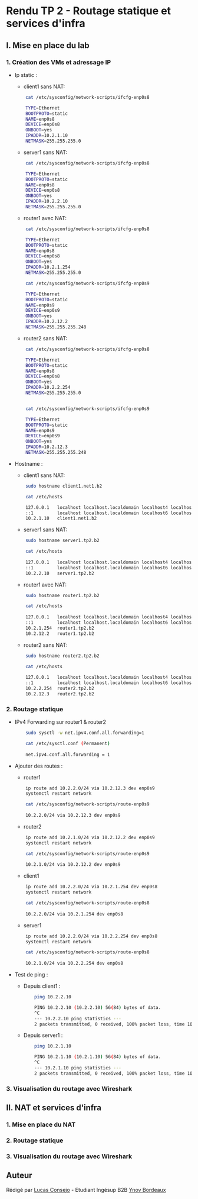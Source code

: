 # Rendu TP 2 - Routage statique et services d'infra

## I. Mise en place du lab

### 1. Création des VMs et adressage IP
* Ip static :
    * client1 sans NAT:
    ```bash
        cat /etc/sysconfig/network-scripts/ifcfg-enp0s8

        TYPE=Ethernet
        BOOTPROTO=static
        NAME=enp0s8
        DEVICE=enp0s8
        ONBOOT=yes
        IPADDR=10.2.1.10
        NETMASK=255.255.255.0
    ```

    * server1 sans NAT:
    ```bash
        cat /etc/sysconfig/network-scripts/ifcfg-enp0s8

        TYPE=Ethernet
        BOOTPROTO=static
        NAME=enp0s8
        DEVICE=enp0s8
        ONBOOT=yes
        IPADDR=10.2.2.10
        NETMASK=255.255.255.0
    ```

    * router1 avec NAT:
    ```bash
        cat /etc/sysconfig/network-scripts/ifcfg-enp0s8

        TYPE=Ethernet
        BOOTPROTO=static
        NAME=enp0s8
        DEVICE=enp0s8
        ONBOOT=yes
        IPADDR=10.2.1.254
        NETMASK=255.255.255.0

        cat /etc/sysconfig/network-scripts/ifcfg-enp0s9

        TYPE=Ethernet
        BOOTPROTO=static
        NAME=enp0s9
        DEVICE=enp0s9
        ONBOOT=yes
        IPADDR=10.2.12.2
        NETMASK=255.255.255.248
    ```

    * router2 sans NAT:
    ```bash
        cat /etc/sysconfig/network-scripts/ifcfg-enp0s8

        TYPE=Ethernet
        BOOTPROTO=static
        NAME=enp0s8
        DEVICE=enp0s8
        ONBOOT=yes
        IPADDR=10.2.2.254
        NETMASK=255.255.255.0


        cat /etc/sysconfig/network-scripts/ifcfg-enp0s9

        TYPE=Ethernet
        BOOTPROTO=static
        NAME=enp0s9
        DEVICE=enp0s9
        ONBOOT=yes
        IPADDR=10.2.12.3
        NETMASK=255.255.255.248
    ```

* Hostname :
    * client1 sans NAT:
    ```bash
        sudo hostname client1.net1.b2

        cat /etc/hosts

        127.0.0.1   localhost localhost.localdomain localhost4 localhost4.localdomain4
        ::1         localhost localhost.localdomain localhost6 localhost6.localdomain6
        10.2.1.10   client1.net1.b2

    ```

    * server1 sans NAT:
    ```bash
        sudo hostname server1.tp2.b2

        cat /etc/hosts  
        
        127.0.0.1   localhost localhost.localdomain localhost4 localhost4.localdomain4
        ::1         localhost localhost.localdomain localhost6 localhost6.localdomain6
        10.2.2.10   server1.tp2.b2
    ```

    * router1 avec NAT:
    ```bash
        sudo hostname router1.tp2.b2

        cat /etc/hosts  
        
        127.0.0.1   localhost localhost.localdomain localhost4 localhost4.localdomain4
        ::1         localhost localhost.localdomain localhost6 localhost6.localdomain6
        10.2.1.254  router1.tp2.b2
        10.2.12.2   router1.tp2.b2
    ```

    * router2 sans NAT:
    ```bash
        sudo hostname router2.tp2.b2

        cat /etc/hosts  
        
        127.0.0.1   localhost localhost.localdomain localhost4 localhost4.localdomain4
        ::1         localhost localhost.localdomain localhost6 localhost6.localdomain6
        10.2.2.254  router2.tp2.b2
        10.2.12.3   router2.tp2.b2
    ```

### 2. Routage statique
* IPv4 Forwarding sur router1 & router2
    ```bash
        sudo sysctl -w net.ipv4.conf.all.forwarding=1

        cat /etc/sysctl.conf (Permanent)
        
        net.ipv4.conf.all.forwarding = 1
    ```

* Ajouter des routes :
    * router1
    ```bash
        ip route add 10.2.2.0/24 via 10.2.12.3 dev enp0s9
        systemctl restart network

        cat /etc/sysconfig/network-scripts/route-enp0s9
        
        10.2.2.0/24 via 10.2.12.3 dev enp0s9
    ```   

    * router2
    ```bash
        ip route add 10.2.1.0/24 via 10.2.12.2 dev enp0s9
        systemctl restart network

        cat /etc/sysconfig/network-scripts/route-enp0s9
        
        10.2.1.0/24 via 10.2.12.2 dev enp0s9
    ``` 
    
    * client1
    ```bash
        ip route add 10.2.2.0/24 via 10.2.1.254 dev enp0s8
        systemctl restart network

        cat /etc/sysconfig/network-scripts/route-enp0s8
        
        10.2.2.0/24 via 10.2.1.254 dev enp0s8
    ```  

    * server1
    ```bash
        ip route add 10.2.2.0/24 via 10.2.2.254 dev enp0s8
        systemctl restart network

        cat /etc/sysconfig/network-scripts/route-enp0s8
        
        10.2.1.0/24 via 10.2.2.254 dev enp0s8
    ```

* Test de ping :
    * Depuis client1 :
        ```bash
            ping 10.2.2.10

            PING 10.2.2.10 (10.2.2.10) 56(84) bytes of data.
            ^C
            --- 10.2.2.10 ping statistics ---
            2 packets transmitted, 0 received, 100% packet loss, time 1001ms
        ```
    
    * Depuis server1 :
        ```bash
            ping 10.2.1.10

            PING 10.2.1.10 (10.2.1.10) 56(84) bytes of data.
            ^C
            --- 10.2.1.10 ping statistics ---
            2 packets transmitted, 0 received, 100% packet loss, time 1000ms
        ```

### 3. Visualisation du routage avec Wireshark


## II. NAT et services d'infra

### 1. Mise en place du NAT
### 2. Routage statique
### 3. Visualisation du routage avec Wireshark


## Auteur
Rédigé par [Lucas Consejo](https://github.com/lucasconsejo) - Etudiant Ingésup B2B [Ynov Bordeaux](https://www.ynov.com/)